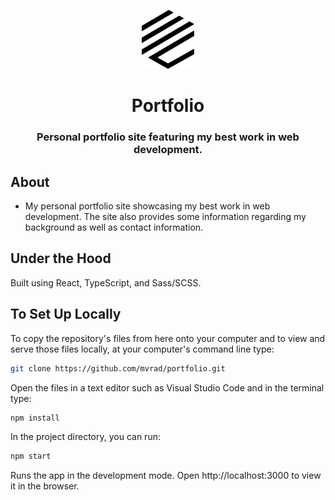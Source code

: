 <p align="center">
  <a href="https://mconrad.io">
    <img alt="Logo" src="./public/img/my-logo_black.svg" width="84" />
  </a>
</p>
<div align="center">
  <h1>Portfolio</h1>
  <h3>Personal portfolio site featuring my best work in web development.</h3>
</div>
</p>

## About
- My personal portfolio site showcasing my best work in web development. The site also provides some information regarding my background as well as contact information.

## Under the Hood
Built using React, TypeScript, and Sass/SCSS.

## To Set Up Locally

To copy the repository's files from here onto your computer and to view and serve those files locally, at your computer's command line type:

``` bash
git clone https://github.com/mvrad/portfolio.git
```

Open the files in a text editor such as Visual Studio Code and in the terminal type:

``` bash
npm install
```

In the project directory, you can run:

``` bash
npm start
```

Runs the app in the development mode.
Open http://localhost:3000 to view it in the browser.